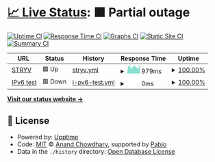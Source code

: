 # [📈 Live Status](https://demo.upptime.js.org): <!--live status--> **🟧 Partial outage**

[![Uptime CI](https://github.com/stryv-nl/upptime-stryv.nl/workflows/Uptime%20CI/badge.svg)](https://github.com/stryv-nl/upptime-stryv.nl/actions?query=workflow%3A%22Uptime+CI%22)
[![Response Time CI](https://github.com/stryv-nl/upptime-stryv.nl/workflows/Response%20Time%20CI/badge.svg)](https://github.com/stryv-nl/upptime-stryv.nl/actions?query=workflow%3A%22Response+Time+CI%22)
[![Graphs CI](https://github.com/stryv-nl/upptime-stryv.nl/workflows/Graphs%20CI/badge.svg)](https://github.com/stryv-nl/upptime-stryv.nl/actions?query=workflow%3A%22Graphs+CI%22)
[![Static Site CI](https://github.com/stryv-nl/upptime-stryv.nl/workflows/Static%20Site%20CI/badge.svg)](https://github.com/stryv-nl/upptime-stryv.nl/actions?query=workflow%3A%22Static+Site+CI%22)
[![Summary CI](https://github.com/stryv-nl/upptime-stryv.nl/workflows/Summary%20CI/badge.svg)](https://github.com/stryv-nl/upptime-stryv.nl/actions?query=workflow%3A%22Summary+CI%22)

<!--start: status pages-->
<!-- This summary is generated by Upptime (https://github.com/upptime/upptime) -->
<!-- Do not edit this manually, your changes will be overwritten -->
<!-- prettier-ignore -->
| URL | Status | History | Response Time | Uptime |
| --- | ------ | ------- | ------------- | ------ |
| <img alt="" src="https://icons.duckduckgo.com/ip3/www.stryv.nl.ico" height="13"> [STRYV](https://www.stryv.nl) | 🟩 Up | [stryv.yml](https://github.com/stryv-nl/upptime-stryv.nl/commits/HEAD/history/stryv.yml) | <details><summary><img alt="Response time graph" src="./graphs/stryv/response-time-week.png" height="20"> 979ms</summary><br><a href="https://stryv-nl.github.io/upptime-stryv.nl/history/stryv"><img alt="Response time 979" src="https://img.shields.io/endpoint?url=https%3A%2F%2Fraw.githubusercontent.com%2Fstryv-nl%2Fupptime-stryv.nl%2FHEAD%2Fapi%2Fstryv%2Fresponse-time.json"></a><br><a href="https://stryv-nl.github.io/upptime-stryv.nl/history/stryv"><img alt="24-hour response time 979" src="https://img.shields.io/endpoint?url=https%3A%2F%2Fraw.githubusercontent.com%2Fstryv-nl%2Fupptime-stryv.nl%2FHEAD%2Fapi%2Fstryv%2Fresponse-time-day.json"></a><br><a href="https://stryv-nl.github.io/upptime-stryv.nl/history/stryv"><img alt="7-day response time 979" src="https://img.shields.io/endpoint?url=https%3A%2F%2Fraw.githubusercontent.com%2Fstryv-nl%2Fupptime-stryv.nl%2FHEAD%2Fapi%2Fstryv%2Fresponse-time-week.json"></a><br><a href="https://stryv-nl.github.io/upptime-stryv.nl/history/stryv"><img alt="30-day response time 979" src="https://img.shields.io/endpoint?url=https%3A%2F%2Fraw.githubusercontent.com%2Fstryv-nl%2Fupptime-stryv.nl%2FHEAD%2Fapi%2Fstryv%2Fresponse-time-month.json"></a><br><a href="https://stryv-nl.github.io/upptime-stryv.nl/history/stryv"><img alt="1-year response time 979" src="https://img.shields.io/endpoint?url=https%3A%2F%2Fraw.githubusercontent.com%2Fstryv-nl%2Fupptime-stryv.nl%2FHEAD%2Fapi%2Fstryv%2Fresponse-time-year.json"></a></details> | <details><summary><a href="https://stryv-nl.github.io/upptime-stryv.nl/history/stryv">100.00%</a></summary><a href="https://stryv-nl.github.io/upptime-stryv.nl/history/stryv"><img alt="All-time uptime 100.00%" src="https://img.shields.io/endpoint?url=https%3A%2F%2Fraw.githubusercontent.com%2Fstryv-nl%2Fupptime-stryv.nl%2FHEAD%2Fapi%2Fstryv%2Fuptime.json"></a><br><a href="https://stryv-nl.github.io/upptime-stryv.nl/history/stryv"><img alt="24-hour uptime 100.00%" src="https://img.shields.io/endpoint?url=https%3A%2F%2Fraw.githubusercontent.com%2Fstryv-nl%2Fupptime-stryv.nl%2FHEAD%2Fapi%2Fstryv%2Fuptime-day.json"></a><br><a href="https://stryv-nl.github.io/upptime-stryv.nl/history/stryv"><img alt="7-day uptime 100.00%" src="https://img.shields.io/endpoint?url=https%3A%2F%2Fraw.githubusercontent.com%2Fstryv-nl%2Fupptime-stryv.nl%2FHEAD%2Fapi%2Fstryv%2Fuptime-week.json"></a><br><a href="https://stryv-nl.github.io/upptime-stryv.nl/history/stryv"><img alt="30-day uptime 100.00%" src="https://img.shields.io/endpoint?url=https%3A%2F%2Fraw.githubusercontent.com%2Fstryv-nl%2Fupptime-stryv.nl%2FHEAD%2Fapi%2Fstryv%2Fuptime-month.json"></a><br><a href="https://stryv-nl.github.io/upptime-stryv.nl/history/stryv"><img alt="1-year uptime 100.00%" src="https://img.shields.io/endpoint?url=https%3A%2F%2Fraw.githubusercontent.com%2Fstryv-nl%2Fupptime-stryv.nl%2FHEAD%2Fapi%2Fstryv%2Fuptime-year.json"></a></details>
| <img alt="" src="https://icons.duckduckgo.com/ip3/www.stryv.nl.ico" height="13"> [IPv6 test](https://www.stryv.nl) | 🟥 Down | [i-pv6-test.yml](https://github.com/stryv-nl/upptime-stryv.nl/commits/HEAD/history/i-pv6-test.yml) | <details><summary><img alt="Response time graph" src="./graphs/i-pv6-test/response-time-week.png" height="20"> 0ms</summary><br><a href="https://stryv-nl.github.io/upptime-stryv.nl/history/i-pv6-test"><img alt="Response time 0" src="https://img.shields.io/endpoint?url=https%3A%2F%2Fraw.githubusercontent.com%2Fstryv-nl%2Fupptime-stryv.nl%2FHEAD%2Fapi%2Fi-pv6-test%2Fresponse-time.json"></a><br><a href="https://stryv-nl.github.io/upptime-stryv.nl/history/i-pv6-test"><img alt="24-hour response time 0" src="https://img.shields.io/endpoint?url=https%3A%2F%2Fraw.githubusercontent.com%2Fstryv-nl%2Fupptime-stryv.nl%2FHEAD%2Fapi%2Fi-pv6-test%2Fresponse-time-day.json"></a><br><a href="https://stryv-nl.github.io/upptime-stryv.nl/history/i-pv6-test"><img alt="7-day response time 0" src="https://img.shields.io/endpoint?url=https%3A%2F%2Fraw.githubusercontent.com%2Fstryv-nl%2Fupptime-stryv.nl%2FHEAD%2Fapi%2Fi-pv6-test%2Fresponse-time-week.json"></a><br><a href="https://stryv-nl.github.io/upptime-stryv.nl/history/i-pv6-test"><img alt="30-day response time 0" src="https://img.shields.io/endpoint?url=https%3A%2F%2Fraw.githubusercontent.com%2Fstryv-nl%2Fupptime-stryv.nl%2FHEAD%2Fapi%2Fi-pv6-test%2Fresponse-time-month.json"></a><br><a href="https://stryv-nl.github.io/upptime-stryv.nl/history/i-pv6-test"><img alt="1-year response time 0" src="https://img.shields.io/endpoint?url=https%3A%2F%2Fraw.githubusercontent.com%2Fstryv-nl%2Fupptime-stryv.nl%2FHEAD%2Fapi%2Fi-pv6-test%2Fresponse-time-year.json"></a></details> | <details><summary><a href="https://stryv-nl.github.io/upptime-stryv.nl/history/i-pv6-test">100.00%</a></summary><a href="https://stryv-nl.github.io/upptime-stryv.nl/history/i-pv6-test"><img alt="All-time uptime 100.00%" src="https://img.shields.io/endpoint?url=https%3A%2F%2Fraw.githubusercontent.com%2Fstryv-nl%2Fupptime-stryv.nl%2FHEAD%2Fapi%2Fi-pv6-test%2Fuptime.json"></a><br><a href="https://stryv-nl.github.io/upptime-stryv.nl/history/i-pv6-test"><img alt="24-hour uptime 100.00%" src="https://img.shields.io/endpoint?url=https%3A%2F%2Fraw.githubusercontent.com%2Fstryv-nl%2Fupptime-stryv.nl%2FHEAD%2Fapi%2Fi-pv6-test%2Fuptime-day.json"></a><br><a href="https://stryv-nl.github.io/upptime-stryv.nl/history/i-pv6-test"><img alt="7-day uptime 100.00%" src="https://img.shields.io/endpoint?url=https%3A%2F%2Fraw.githubusercontent.com%2Fstryv-nl%2Fupptime-stryv.nl%2FHEAD%2Fapi%2Fi-pv6-test%2Fuptime-week.json"></a><br><a href="https://stryv-nl.github.io/upptime-stryv.nl/history/i-pv6-test"><img alt="30-day uptime 100.00%" src="https://img.shields.io/endpoint?url=https%3A%2F%2Fraw.githubusercontent.com%2Fstryv-nl%2Fupptime-stryv.nl%2FHEAD%2Fapi%2Fi-pv6-test%2Fuptime-month.json"></a><br><a href="https://stryv-nl.github.io/upptime-stryv.nl/history/i-pv6-test"><img alt="1-year uptime 100.00%" src="https://img.shields.io/endpoint?url=https%3A%2F%2Fraw.githubusercontent.com%2Fstryv-nl%2Fupptime-stryv.nl%2FHEAD%2Fapi%2Fi-pv6-test%2Fuptime-year.json"></a></details>

<!--end: status pages-->

[**Visit our status website →**](https://demo.upptime.js.org)

## 📄 License

- Powered by: [Upptime](https://github.com/upptime/upptime)
- Code: [MIT](./LICENSE) © [Anand Chowdhary](https://anandchowdhary.com), supported by [Pabio](https://pabio.com)
- Data in the `./history` directory: [Open Database License](https://opendatacommons.org/licenses/odbl/1-0/)
